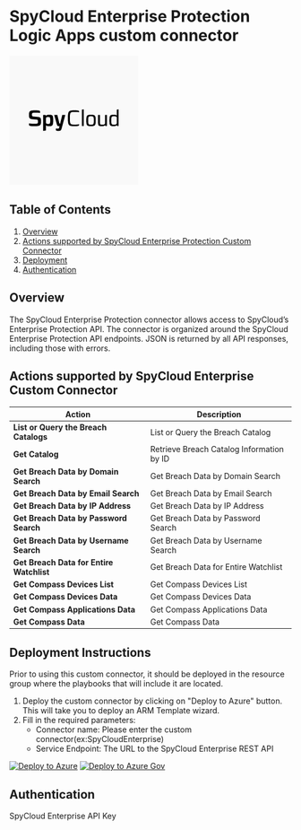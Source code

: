 # SpyCloud Enterprise Protection Logic Apps custom connector

![SpyCloud Enterprise](images/logo.png)<br>
## Table of Contents

1. [Overview](#overview)
2. [Actions supported by SpyCloud Enterprise Protection Custom Connector](#actions)
3. [Deployment](#deployment)
4. [Authentication](#Authentication)

<a name="overview"></a>

## Overview
The SpyCloud Enterprise Protection connector allows access to SpyCloud’s Enterprise Protection API. The connector is organized around the SpyCloud Enterprise Protection API endpoints. JSON is returned by all API responses, including those with errors. <br>


<a name="actions"></a>

## Actions supported by SpyCloud Enterprise Custom Connector

| Action | Description |
| --------- | -------------- |
| **List or Query the Breach Catalogs** | List or Query the Breach Catalog |
| **Get Catalog** | Retrieve Breach Catalog Information by ID |
| **Get Breach Data by Domain Search** | Get Breach Data by Domain Search |
| **Get Breach Data by Email Search** | Get Breach Data by Email Search |
| **Get Breach Data by IP Address** | Get Breach Data by IP Address |
| **Get Breach Data by Password Search** | Get Breach Data by Password Search |
| **Get Breach Data by Username Search** | Get Breach Data by Username Search  |
| **Get Breach Data for Entire Watchlist** | Get Breach Data for Entire Watchlist |
| **Get Compass Devices List** | Get Compass Devices List |
| **Get Compass Devices Data** | Get Compass Devices Data |
| **Get Compass Applications Data** | Get Compass Applications Data |
| **Get Compass Data** | Get Compass Data |


<a name="deployment"></a>

## Deployment Instructions 
Prior to using this custom connector, it should be deployed in the resource group where the playbooks that will include it are located.
<br>

1. Deploy the custom connector by clicking on "Deploy to Azure" button. This will take you to deploy an ARM Template wizard.
2. Fill in the required parameters:
    * Connector name: Please enter the custom connector(ex:SpyCloudEnterprise)
    * Service Endpoint: The URL to the SpyCloud Enterprise REST API

[![Deploy to Azure](https://aka.ms/deploytoazurebutton)](https://portal.azure.com/#create/Microsoft.Template/uri/https%3A%2F%2Fraw.githubusercontent.com%2FAzure%2FAzure-Sentinel%2Fmaster%2FSolutions%2FSpyCloud%20Enterprise%20Protection%2FCustom%20Connector%2Fazuredeploy.json)
[![Deploy to Azure Gov](https://aka.ms/deploytoazuregovbutton)](https://portal.azure.us/#create/Microsoft.Template/uri/https%3A%2F%2Fraw.githubusercontent.com%2FAzure%2FAzure-Sentinel%2Fmaster%2FSolutions%2FSpyCloud%20Enterprise%20Protection%2FCustom%20Connector%2Fazuredeploy.json)


<a name="authentication"></a>

## Authentication
SpyCloud Enterprise API Key
